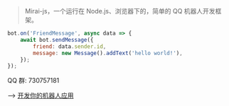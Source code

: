 > Mirai-js，一个运行在 Node.js、浏览器下的，简单的 QQ 机器人开发框架。

```js
bot.on('FriendMessage', async data => {
    await bot.sendMessage({
        friend: data.sender.id,
        message: new Message().addText('hello world!'),
    });
});
```

QQ 群: 730757181

--> [开发你的机器人应用](Preparation)